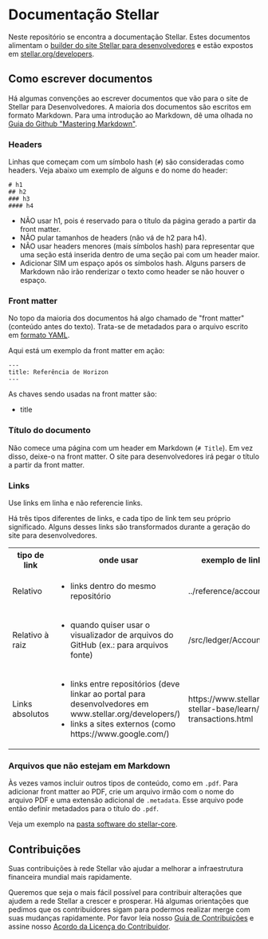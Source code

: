 Documentação Stellar
============

Neste repositório se encontra a documentação Stellar. Estes documentos alimentam o [builder do site Stellar para desenvolvedores](https://github.com/stellar/developers) e estão expostos em [stellar.org/developers](https://www.stellar.org/developers/).

## Como escrever documentos

Há algumas convenções ao escrever documentos que vão para o site de Stellar para Desenvolvedores. A maioria dos documentos são escritos em formato Markdown. Para uma introdução ao Markdown, dê uma olhada no [Guia do Github "Mastering Markdown"](https://guides.github.com/features/mastering-markdown/).

### Headers

Linhas que começam com um símbolo hash (`#`) são consideradas como headers. Veja abaixo um exemplo de alguns e do nome do header:

```
# h1
## h2
### h3
#### h4
```

- NÃO usar h1, pois é reservado para o título da página gerado a partir da front matter.
- NÃO pular tamanhos de headers (não vá de h2 para h4).
- NÃO usar headers menores (mais símbolos hash) para representar que uma seção está inserida dentro de uma seção pai com um header maior.
- Adicionar SIM um espaço após os símbolos hash. Alguns parsers de Markdown não irão renderizar o texto como header se não houver o espaço.

### Front matter

No topo da maioria dos documentos há algo chamado de "front matter" (conteúdo antes do texto). Trata-se de metadados para o arquivo escrito em [formato YAML](https://en.wikipedia.org/wiki/YAML).

Aqui está um exemplo da front matter em ação:
```
---
title: Referência de Horizon
---
```

As chaves sendo usadas na front matter são:
- title

### Título do documento

Não comece uma página com um header em Markdown (`# Title`). Em vez disso, deixe-o na front matter. O site para desenvolvedores irá pegar o título a partir da front matter.

### Links

Use links em linha e não referencie links.

Há três tipos diferentes de links, e cada tipo de link tem seu próprio significado. Alguns desses links são transformados durante a geração do site para desenvolvedores.

<table>
  <tbody>
    <tr>
      <th>tipo de link</th>
      <th>onde usar</th>
      <th>exemplo de link em markdown</th>
      <th>link resultante (após processamento pelo portal)</th>
    </tr>
    <tr>
    <tr>
      <td>Relativo</td>
      <td><ul><li>links dentro do mesmo repositório</li></ul></td>
      <td>../reference/accounts-all.md</td>
      <td>../reference/accounts-all.html</td>
    </tr>
    <tr>
      <td>Relativo à raiz</td>
      <td><ul><li>quando quiser usar o visualizador de arquivos do GitHub (ex.: para arquivos fonte)</li></ul></td>
      <td>/src/ledger/AccountFrame.cpp</td>
      <td>https://github.com/stellar/REPOSITÓRIO-ATUAL/tree/master/src</td>
    </tr>
    <tr>
      <td>Links absolutos</td>
      <td>
        <ul>
          <li>links entre repositórios (deve linkar ao portal para desenvolvedores em www.stellar.org/developers/)</li>
          <li>links a sites externos (como https://www.google.com/)</li>
        </ul>
      </td>
      <td>https://www.stellar.org/developers/js-stellar-base/learn/building-transactions.html</td>
      <td>https://www.stellar.org/developers/js-stellar-base/learn/building-transactions.html</td>
    </tr>
  </tbody>
</table>

### Arquivos que não estejam em Markdown

Às vezes vamos incluir outros tipos de conteúdo, como em `.pdf`. Para adicionar front matter ao PDF, crie um arquivo irmão com o nome do arquivo PDF e uma extensão adicional de `.metadata`. Esse arquivo pode então definir metadados para o título do `.pdf`.

Veja um exemplo na [pasta software do stellar-core](https://github.com/stellar/stellar-core/tree/master/docs/software).

## Contribuições

Suas contribuições à rede Stellar vão ajudar a melhorar a infraestrutura financeira mundial mais rapidamente.

Queremos que seja o mais fácil possível para contribuir alterações que ajudem a rede Stellar a crescer e prosperar. Há algumas orientações que pedimos que os contribuidores sigam para podermos realizar merge com suas mudanças rapidamente. Por favor leia nosso [Guia de Contribuições](https://github.com/stellar/docs/blob/master/CONTRIBUTING.md) e assine nosso [Acordo da Licença do Contribuidor](https://docs.google.com/forms/d/1g7EF6PERciwn7zfmfke5Sir2n10yddGGSXyZsq98tVY/viewform).
